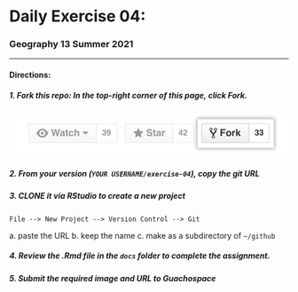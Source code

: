 # Daily Exercise 04: 
### Geography 13 Summer 2021

*****

#### Directions:

##### 1. Fork this repo: In the top-right corner of this page, click Fork.

<img src="img/fork-button.jpg">

##### 2. From your version (`YOUR USERNAME/exercise-04`), copy the git URL

##### 3. CLONE it via RStudio to create a new project

`File --> New Project --> Version Control --> Git`

   a. paste the URL
   b. keep the name
   c. make as a subdirectory of `~/github`

##### 4. Review the .Rmd file in the `docs` folder to complete the assignment.

##### 5. Submit the required image and URL to Guachospace


